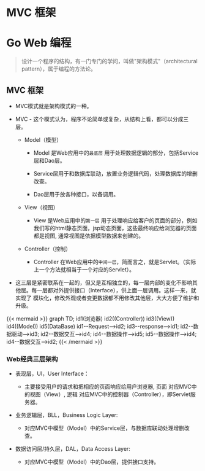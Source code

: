 # MVC 框架


# Go Web 编程

> 设计一个程序的结构，有一门专门的学问，叫做"架构模式"（architectural pattern），属于编程的方法论。

## MVC 框架

* MVC模式就是架构模式的一种。

* MVC - 这个模式认为，程序不论简单或复杂，从结构上看，都可以分成三层。

  * Model（模型）

    * Model 是Web应用中的`最底层` 用于处理数据逻辑的部分，包括Service层和Dao层。
    
    * Service层用于和数据库联动，放置业务逻辑代码，处理数据库的增删改查。
     
    * Dao层用于放各种接口，以备调用。

  * View（视图）

    * View 是Web应用中的`第一层` 用于处理响应给客户的页面的部分，例如我们写的html静态页面，jsp动态页面，这些最终响应给浏览器的页面都是视图, 通常视图是依据模型数据来创建的。

  * Controller（控制）
  
    * Controller 在Web应用中的`中间一层`，简而言之，就是Servlet。（实际上一个方法就相当于一个对应的Servlet）。

* 这三层是紧密联系在一起的，但又是互相独立的，每一层内部的变化不影响其他层。每一层都对外提供接口（Interface），供上面一层调用。这样一来，就实现了 模块化，修改外观或者变更数据都不用修改其他层，大大方便了维护和升级。

{{< mermaid >}}
graph TD;
  id1(浏览器)
  id2((Controller))
  id3((View))
  id4((Model))
  id5(DataBase)
  id1--Request-->id2;
  id3--response-->id1;
  id2--数据驱动-->id3; 
  id2--数据交互-->id4;
  id4--数据操作-->id5;
  id5--数据操作-->id4;
  id4--数据交互-->id2;
{{< /mermaid >}}


### Web经典三层架构

* 表现层，UI，User Interface：

  * 主要接受用户的请求和把相应的页面响应给用户浏览器, 页面 对应MVC中的视图（View）, 逻辑 对应MVC中的控制器（Controller），即Servlet服务器。

* 业务逻辑层，BLL，Business Logic Layer:

  * 对应MVC中模型（Model）中的Service层，与数据库联动处理增删改查。

* 数据访问层/持久层，DAL，Data Access Layer:

  * 对应MVC中模型（Model）中的Dao层，提供接口支持。

